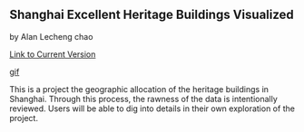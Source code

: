 ## Shanghai Excellent Heritage Buildings Visualized
by Alan Lecheng chao

[Link to Current Version](https://alanlechengchao.github.io/cdv-student/projects/data-story/)

[gif](viz.gif)

This is a project the geographic allocation of the heritage buildings in Shanghai. Through this process, the rawness of the data is intentionally reviewed. Users will be able to dig into details in their own exploration of the project.
